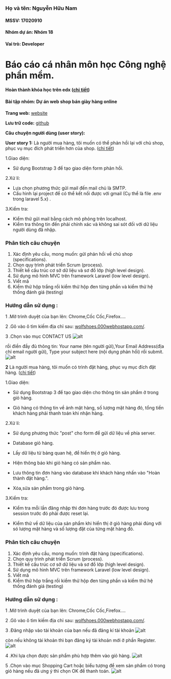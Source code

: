 ﻿### Họ và tên: Nguyễn Hữu Nam
#### MSSV: 17020910
#### Nhóm dự án: Nhóm 18
#### Vai trò: Developer

# Báo cáo cá nhân môn học Công nghệ phần mềm.
#### Hoàn thành khóa học trên edx ([chi tiết](https://github.com/KhacNgoc/INT2208-7-2019/blob/master/NguyenHuuNam/SoftEng1x-%203.jpg))

#### Bài tập nhóm: Dự án web shop bán giày hàng online
**Trang web:**  [website](http://wolfshoes.000webhostapp.com/)

**Lưu trữ code:**  [github](https://github.com/KhacNgoc/INT2208-7-2019)

**Câu chuyện người dùng (user story):**

 **User story 1:** Là người mua hàng, tôi muốn có thể phản hồi lại với chủ shop, phục vụ mục đích phát triển hơn của shop. ([chi tiết](https://github.com/KhacNgoc/INT2208-7-2019/issues/7))
 
 1.Giao diện:

   - Sử dụng Bootstrap 3 để tạo giao diện form phản hồi.

2.Xử lí:
   - Lựa chọn phương thức gửi mail đến mail chủ là SMTP.
   - Cấu hình lại project để có thể kết nối được với gmail (Cụ thể là file .env trong laravel 5.x)
.

3.Kiểm tra:
   - Kiểm thử gửi mail bằng cách mô phỏng trên localhost.
   - Kiểm tra thông tin đến phải chính xác và không sai sót đối với dữ liệu người dùng đã nhập.


  ### Phân tích câu chuyện
 1.  Xác định yêu cầu, mong muốn: gửi phản hồi về chủ shop (specifications).
2.  Chọn quy trình phát triển Scrum (process).
3.  Thiết kế cấu trúc cơ sở dữ liệu và sơ đồ lớp (high level design).
4.  Sử dụng mô hình MVC trên framework Laravel (low level design).
5.  Viết mã 
6.  Kiểm thử hộp trắng rồi kiểm thử hộp đen từng phần và kiểm thử hệ thống đánh giá (testing)
   ### Hướng dẫn sử dụng :

1 .Mở trình duyệt của bạn lên: Chrome,Cốc Cốc,Firefox....

2 .Gõ vào ô tìm kiếm địa chỉ sau:  [wolfshoes.000webhostapp.com/](http://wolfshoes.000webhostapp.com/).

3 .Chọn vào mục CONTACT US 
![alt](https://github.com/KhacNgoc/INT2208-7-2019/blob/master/NguyenHuuNam/Screenshot_2019-05-06%20Wolf%20Store(2).png)

rồi điền đầy đủ thông tin: Your name (tên người gửi),Your Email Address(địa chỉ email người gửi), Type your subject here (nội dụng phản hồi) rồi submit.
![alt](https://github.com/KhacNgoc/INT2208-7-2019/blob/master/NguyenHuuNam/Screenshot_2019-05-06%20Wolf%20Store(5).png)



**2** Là người mua hàng, tôi muốn có trình đặt hàng, phục vụ mục đích đặt hàng. ([chi tiết](https://github.com/KhacNgoc/INT2208-7-2019/issues/6))

1.Giao diện:

   - Sử dụng Bootstrap 3 để tạo giao diện cho thông tin sản phẩm ở trong giỏ hàng.

   - Giỏ hàng có thông tin về ảnh mặt hàng, số lượng mặt hàng đó, tổng tiền khách hàng phải thanh toán khi nhận hàng.

2.Xử lí:

   - Sử dụng phương thức "post" cho form để gửi dữ liệu về phía server.

   - Database giỏ hàng.

   - Lấy dữ liệu từ bảng quan hệ, để hiển thị ở giỏ hàng.

   - Hiện thông báo khi giỏ hàng có sản phẩm nào.

   - Lưu thông tin đơn hàng vào database khi khách hàng nhấn vào "Hoàn thành đặt hàng.".

   - Xóa,sửa sản phẩm trong giỏ hàng.

3.Kiểm tra:

   - Kiểm tra mỗi lần đăng nhập thì đơn hàng trước đó được lưu trong session trước đó phải được reset lại.

   - Kiểm thử về dữ liệu của sản phẩm khi hiển thị ở giỏ hàng phải đúng với só lượng mặt hàng và số lượng đặt của từng mặt hàng đó.

### Phân tích câu chuyện
 1.  Xác định yêu cầu, mong muốn: trình đặt hàng (specifications).
2.  Chọn quy trình phát triển Scrum (process).
3.  Thiết kế cấu trúc cơ sở dữ liệu và sơ đồ lớp (high level design).
4.  Sử dụng mô hình MVC trên framework Laravel (low level design).
5.  Viết mã 
6.  Kiểm thử hộp trắng rồi kiểm thử hộp đen từng phần và kiểm thử hệ thống đánh giá (testing)
   ### Hướng dẫn sử dụng :

1 .Mở trình duyệt của bạn lên: Chrome,Cốc Cốc,Firefox....

2 .Gõ vào ô tìm kiếm địa chỉ sau:  [wolfshoes.000webhostapp.com/](http://wolfshoes.000webhostapp.com/).

3 .Đăng nhập vào  tài khoản của bạn nếu đã đăng kí tài khoản 
![alt](https://github.com/KhacNgoc/INT2208-7-2019/blob/master/NguyenHuuNam/Screenshot_2019-05-06%20Wolf%20Store%20(2).png)

còn nếu không tài khoản thì bạn đăng ký tài khoản mới ở phần Register.
![alt](https://github.com/KhacNgoc/INT2208-7-2019/blob/master/NguyenHuuNam/Screenshot_2019-05-06%20Wolf%20Store(4).png)

4 .Khi lựa chọn được sản phẩm phù hợp thêm vào giỏ hàng.
![alt](https://github.com/KhacNgoc/INT2208-7-2019/blob/master/NguyenHuuNam/Screenshot_2019-05-06%20Wolf%20Store.png)

5 .Chọn vào mục Shopping Cart hoặc biểu tượng để xem sản phẩm có trong giỏ hàng nếu đã ưng ý thì chọn OK để thanh toán.
![alt](https://github.com/KhacNgoc/INT2208-7-2019/blob/master/NguyenHuuNam/Screenshot_2019-05-06%20Wolf%20Store(3).png)
 



 

 

